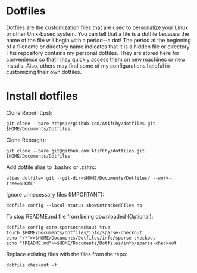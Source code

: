 #  Dotfiles

Dotfiles are the customization files that are used to personalize your Linux or other Unix-based system.  You can tell that a file is a dotfile because the name of the file will begin with a period--a dot!  The period at the beginning of a filename or directory name indicates that it is a hidden file or directory.  This repository contains my personal dotfiles.  They are stored here for convenience so that I may quickly access them on new machines or new installs.  Also, others may find some of my configurations helpful in customizing their own dotfiles.  

#  Install dotfiles
Clone Repo(https):
```
git clone --bare https://github.com/AtifChy/dotfiles.git $HOME/Documents/Dotfiles
```
Clone Repo(git):
```
git clone --bare git@github.com:AtifChy/dotfiles.git $HOME/Documents/Dotfiles
```
Add dotfile alias to .bashrc or .zshrc:
```
alias dotfile='git --git-dir=$HOME/Documents/Dotfiles/ --work-tree=$HOME'
```
Ignore unnecessary files (IMPORTANT):
```
dotfile config --local status.showUntrackedFiles no
```
To stop README.md file from being downloaded (Optional):
```
dotfile config core.sparsecheckout true
touch $HOME/Documents/Dotfiles/info/sparse-checkout
echo "/*">>$HOME/Documents/Dotfiles/info/sparse-checkout
echo "!README.md">>$HOME/Documents/Dotfiles/info/sparse-checkout
```
Replace existing files with the files from the repo:
```
dotfile checkout -f
```
